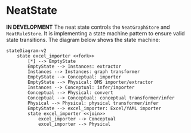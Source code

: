 # NeatState

**IN DEVELOPMENT**
The neat state controls the `NeatGraphStore` and `NeatRuleStore`. It is implementing a state machine pattern
to ensure valid state transitions. The diagram below shows the state machine:

```mermaid
stateDiagram-v2
    state excel_importer <<fork>>
        [*] --> EmptyState
        EmptyState --> Instances: extractor
        Instances --> Instances: graph transformer
        EmptyState --> Conceptual: importer
        EmptyState --> Physical: DMS importer/extractor
        Instances --> Conceptual: infer/importer
        Conceptual --> Physical: convert
        Conceptual --> Conceptual: conceptual transformer/infer
        Physical --> Physical: physical transformer/infer
        EmptyState --> excel_importer: Excel/YAML importer
        state excel_importer <<join>>
            excel_importer --> Conceptual
            excel_importer --> Physical
```
